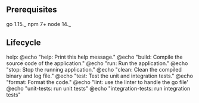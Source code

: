 ## Prerequisites

go 1.15._
npm 7+
node 14._

## Lifecycle

help:
	@echo "help: Print this help message."
	@echo "build: Compile the source code of the application."
	@echo "run: Run the application."
	@echo "stop: Stop the running application."
	@echo "clean: Clean the compiled binary and log file."
	@echo "test: Test the unit and integration tests."
	@echo "format: Format the code."
	@echo "lint: use the linter to handle the go file'
	@echo "unit-tests: run unit tests"
	@echo "integration-tests: run integration tests"